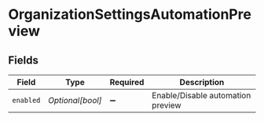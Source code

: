 # OrganizationSettingsAutomationPreview


## Fields

| Field                             | Type                              | Required                          | Description                       |
| --------------------------------- | --------------------------------- | --------------------------------- | --------------------------------- |
| `enabled`                         | *Optional[bool]*                  | :heavy_minus_sign:                | Enable/Disable automation preview |